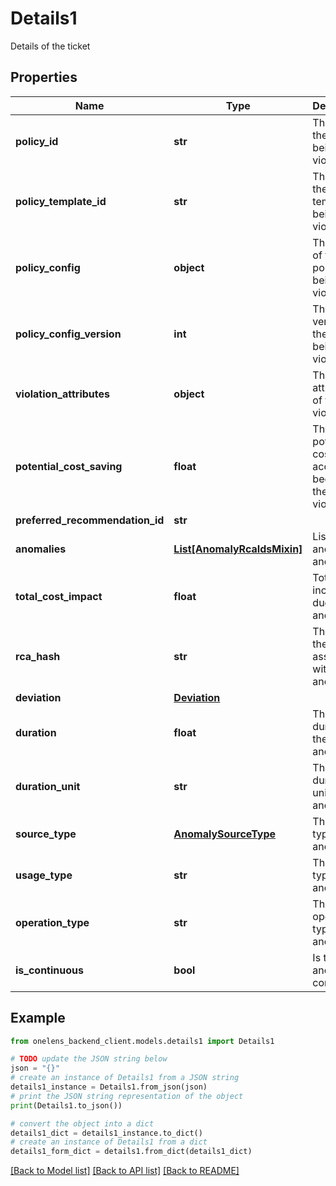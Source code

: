 # Details1

Details of the ticket

## Properties

Name | Type | Description | Notes
------------ | ------------- | ------------- | -------------
**policy_id** | **str** | The id of the policy being violated. | 
**policy_template_id** | **str** | The id of the policy template being violated. | 
**policy_config** | **object** | The config of the policy being violated. | 
**policy_config_version** | **int** | The config version of the policy being violated. | 
**violation_attributes** | **object** | The attributes of the violation. | 
**potential_cost_saving** | **float** | The potential cost accrued because of the violation. | 
**preferred_recommendation_id** | **str** |  | [optional] 
**anomalies** | [**List[AnomalyRcaIdsMixin]**](AnomalyRcaIdsMixin.md) | List of anomaly ids and rca ids. | 
**total_cost_impact** | **float** | Total cost incurred due to the anomaly. | 
**rca_hash** | **str** | The hash of the RCA associated with the anomaly. | 
**deviation** | [**Deviation**](Deviation.md) |  | 
**duration** | **float** | The duration of the anomaly. | 
**duration_unit** | **str** | The duration unit of the anomaly. | 
**source_type** | [**AnomalySourceType**](AnomalySourceType.md) | The source type of the anomaly. | 
**usage_type** | **str** | The usage type of the anomaly. | 
**operation_type** | **str** | The operation type of the anomaly. | 
**is_continuous** | **bool** | Is the anomaly continuous. | 

## Example

```python
from onelens_backend_client.models.details1 import Details1

# TODO update the JSON string below
json = "{}"
# create an instance of Details1 from a JSON string
details1_instance = Details1.from_json(json)
# print the JSON string representation of the object
print(Details1.to_json())

# convert the object into a dict
details1_dict = details1_instance.to_dict()
# create an instance of Details1 from a dict
details1_form_dict = details1.from_dict(details1_dict)
```
[[Back to Model list]](../README.md#documentation-for-models) [[Back to API list]](../README.md#documentation-for-api-endpoints) [[Back to README]](../README.md)


